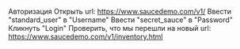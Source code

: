 Авторизация
Открыть url: https://www.saucedemo.com/v1/
Ввести "standard_user" в "Username"
Ввести "secret_sauce" в "Password"
Кликнуть "Login"
Проверить, что мы перешли на новый url: https://www.saucedemo.com/v1/inventory.html